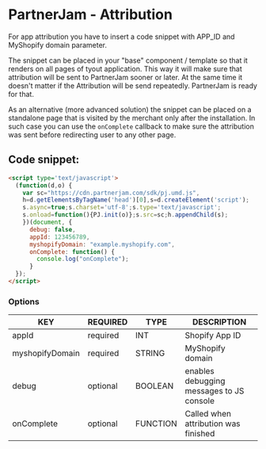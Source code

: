 # PartnerJam - Attribution

For app attribution you have to insert a code snippet with APP_ID and MyShopify domain parameter.

The snippet can be placed in your "base" component / template so that it renders on all pages of tyout application. This way it will make sure that attribution will be sent to PartnerJam sooner or later. At the same time it doesn't matter if the Attribution will be send repeatedly. PartnerJam is ready for that.

As an alternative (more advanced solution) the snippet can be placed on a standalone page that is visited by the merchant only after the installation. In such case you can use the `onComplete` callback to make sure the attribution was sent before redirecting user to any other page. 



## Code snippet:
```html
<script type='text/javascript'>
  (function(d,o) {
    var sc="https://cdn.partnerjam.com/sdk/pj.umd.js",
    h=d.getElementsByTagName('head')[0],s=d.createElement('script');
    s.async=true;s.charset='utf-8';s.type='text/javascript';
    s.onload=function(){PJ.init(o)};s.src=sc;h.appendChild(s);
    })(document, {
      debug: false,
      appId: 123456789,
      myshopifyDomain: "example.myshopify.com",
      onComplete: function() {
        console.log("onComplete");
      }
  });
</script>
```

### Options
| KEY             | REQUIRED | TYPE     | DESCRIPTION                              |
| --------------- | -------- | -------- | ---------------------------------------- |
| appId           | required | INT      | Shopify App ID                           |
| myshopifyDomain | required | STRING   | MyShopify domain                         |
| debug           | optional | BOOLEAN  | enables debugging messages to JS console |
| onComplete      | optional | FUNCTION | Called when attribution was finished     |
